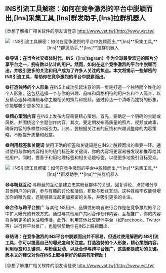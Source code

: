 ## **INS引流工具解密：如何在竞争激烈的平台中脱颖而出,**[Ins]**采集工具,**[Ins]**群发助手,**[Ins]**拉群机器人**

[😍想了解推广相关软件的朋友请登录 http://www.vst.tw](http://www.vst.tw)

 <center><img src="https://vst.tw/MP4/tuiguang/png/5.png" alt="INS引流工具解密：如何在竞争激烈的平台中脱颖而出,**[Ins]**采集工具,**[Ins]**群发助手,**[Ins]**拉群机器人"></center>

**😄导语：在当今社交媒体时代，INS（**[Ins]**tagram）作为全球最受欢迎的图片分享平台之一，拥有数以亿计的用户。然而，如何在这个竞争激烈的平台中脱颖而出，并吸引更多的关注和用户成为了许多人关注的焦点。本文将揭示一些解密的INS引流工具，帮助你在竞争激烈的平台中脱颖而出。**

**😄打造独特的个人形象**
在INS上成功引起注意的第一步是打造一个独特而个性化的个人形象。这包括选择一个与你的兴趣、品味和风格相符的用户名和个人简介，以及精心选择和编辑与你主题相关的照片和视频。通过传达一个清晰而独特的形象，你能够吸引更多的关注。

**😄精心策划内容**
在INS上发布内容需要精心策划。首先，要确定一个明确的主题或风格，并围绕这个主题创作内容。其次，要定期发布高质量的照片、视频或故事，确保内容的多样性和吸引力。此外，要根据关注者的反馈和兴趣调整你的内容策略，不断提升质量和创意。

**😄利用标签和关键词**
使用正确的标签和关键词是在INS上脱颖而出的重要一环。通过使用与你的内容相关的热门标签和关键词，你的内容将更容易被发现和推荐给其他用户。同时，要善于利用地理标签和相关话题标签，以便更多地吸引目标受众。

 <center><img src="https://vst.tw/MP4/tuiguang/png/0.png" alt="INS引流工具解密：如何在竞争激烈的平台中脱颖而出,**[Ins]**采集工具,**[Ins]**群发助手,**[Ins]**拉群机器人"></center>

**😄与粉丝互动**
与粉丝的互动是建立忠实粉丝群体的关键。回复评论、点赞和分享其他用户的内容，参与有趣的讨论和活动，积极与粉丝互动。这种互动不仅能够增加你的曝光度，还能够建立起更加紧密的关系，并吸引更多的关注。

**😄合作与跨平台推广**
与其他INS用户、品牌或影响者进行合作是在竞争激烈的平台中扩大曝光的有效方式。通过与其他用户共同合作创作内容、互相推广，你的内容将得到更多的关注和传播。此外，利用其他社交媒体平台（如Facebook、Twitter等）进行跨平台推广，也能够帮助你在INS上脱颖而出。

**😄结语：在竞争激烈的INS平台中脱颖而出并不容易，但通过使用解密的INS引流工具，你可以提高自己的曝光度和关注度。打造独特的个人形象，精心策划内容，利用标签和关键词，与粉丝互动，以及合作与跨平台推广，这些都是成功的关键。愿本文的建议对你在INS上取得更好的结果有所帮助！**

[😍想了解推广相关软件的朋友请登录 http://www.vst.tw](http://www.vst.tw)




